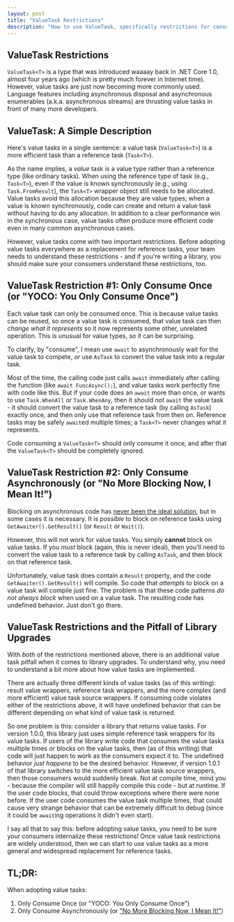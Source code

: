 ```yaml
---
layout: post
title: "ValueTask Restrictions"
description: "How to use ValueTask, specifically restrictions for consuming code."
---
```


## ValueTask Restrictions

`ValueTask<T>` is a type that was introduced waaaay back in .NET Core 1.0, almost four years ago (which is pretty much forever in Internet time). However, value tasks are just now becoming more commonly used. Language features including asynchronous disposal and asynchronous enumerables (a.k.a. asynchronous streams) are thrusting value tasks in front of many more developers.

## ValueTask: A Simple Description

Here's value tasks in a single sentence: a value task (`ValueTask<T>`) is a more efficient task than a reference task (`Task<T>`).

As the name implies, a *value* task is a value type rather than a reference type (like ordinary tasks). When using the reference type of task (e.g., `Task<T>`), even if the value is known synchronously (e.g., using `Task.FromResult`), the `Task<T>` wrapper object still needs to be allocated. Value tasks avoid this allocation because they are value types; when a value is known synchronously, code can create and return a value task without having to do any allocation. In addition to a clear performance win in the synchronous case, value tasks often produce more efficient code even in many common asynchronous cases.

However, value tasks come with two important restrictions. Before adopting value tasks everywhere as a replacement for reference tasks, your team needs to understand these restrictions - and if you're writing a library, you should make sure your consumers understand these restrictions, too.

## ValueTask Restriction #1: Only Consume Once (or "YOCO: You Only Consume Once")

Each value task can only be consumed once. This is because value tasks can be reused, so once a value task is consumed, that value task can then *change what it represents* so it now represents some other, unrelated operation. This is unusual for value types, so it can be surprising.

To clarify, by "consume", I mean use `await` to asynchronously wait for the value task to compete, *or* use `AsTask` to convert the value task into a regular task.

Most of the time, the calling code just calls `await` immediately after calling the function (like `await FuncAsync();`), and value tasks work perfectly fine with code like this. But if your code does an `await` more than once, or wants to use `Task.WhenAll` or `Task.WhenAny`, then it should *not* `await` the value task - it should convert the value task to a reference task (by calling `AsTask`) exactly once, and then only use that reference task from then on. Reference tasks may be safely `await`ed multiple times; a `Task<T>` never changes what it represents.

Code consuming a `ValueTask<T>` should only consume it once, and after that the `ValueTask<T>` should be completely ignored.

## ValueTask Restriction #2: Only Consume Asynchronously (or "No More Blocking Now, I Mean It!")

Blocking on asynchronous code has [never been the ideal solution](https://msdn.microsoft.com/en-us/magazine/jj991977.aspx?WT.mc_id=DT-MVP-5000058), but in some cases it is necessary. It is *possible* to block on reference tasks using `GetAwaiter().GetResult()` (or `Result` or `Wait()`).

However, this will not work for value tasks. You simply **cannot** block on value tasks. If you *must* block (again, this is never ideal), then you'll need to convert the value task to a reference task by calling `AsTask`, and then block on that reference task.

Unfortunately, value task does contain a `Result` property, and the code `GetAwaiter().GetResult()` will compile. So code that *attempts* to block on a value task will compile just fine. The problem is that these code patterns *do not always block* when used on a value task. The resulting code has undefined behavior. Just don't go there.

## ValueTask Restrictions and the Pitfall of Library Upgrades

With *both* of the restrictions mentioned above, there is an additional value task pitfall when it comes to library upgrades. To understand why, you need to understand a bit more about how value tasks are implemented.

There are actually three different kinds of value tasks (as of this writing): result value wrappers, reference task wrappers, and the more complex (and more efficient) value task source wrappers. If consuming code violates either of the restrictions above, it will have undefined behavior that can be different depending on what kind of value task is returned.

So one problem is this: consider a library that returns value tasks. For version 1.0.0, this library just uses simple reference task wrappers for its value tasks. If users of the library write code that consumes the value tasks multiple times *or* blocks on the value tasks, then (as of this writing) that code will just happen to work as the consumers expect it to. The undefined behavior *just happens* to be the desired behavior. However, if version 1.0.1 of that library switches to the more efficient value task source wrappers, then those consumers would suddenly break. Not at compile time, mind you - because the compiler will still happily compile this code - but at runtime. If the user code blocks, that could throw exceptions where there were none before. If the user code consumes the value task multiple times, that could cause very strange behavior that can be extremely difficult to debug (since it could be `await`ing operations it didn't even start).

I say all that to say this: before adopting value tasks, you need to be sure your consumers internalize these restrictions! Once value task restrictions are widely understood, then we can start to use value tasks as a more general and widespread replacement for reference tasks.

## TL;DR:

When adopting value tasks:

1. Only Consume Once (or "YOCO: You Only Consume Once")
2. Only Consume Asynchronously (or ["No More Blocking Now, I Mean It!"](https://www.youtube.com/watch?v=ury9eoLnb-0))